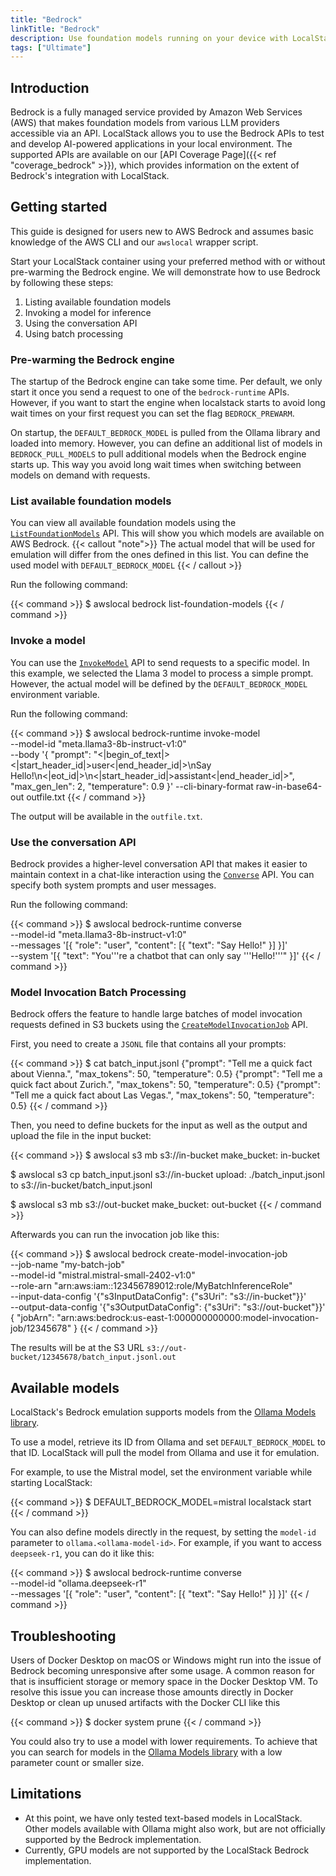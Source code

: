 ```yaml
---
title: "Bedrock"
linkTitle: "Bedrock"
description: Use foundation models running on your device with LocalStack!
tags: ["Ultimate"]
---
```


## Introduction

Bedrock is a fully managed service provided by Amazon Web Services (AWS) that makes foundation models from various LLM providers accessible via an API.
LocalStack allows you to use the Bedrock APIs to test and develop AI-powered applications in your local environment.
The supported APIs are available on our [API Coverage Page]({{< ref "coverage_bedrock" >}}), which provides information on the extent of Bedrock's integration with LocalStack.

## Getting started

This guide is designed for users new to AWS Bedrock and assumes basic knowledge of the AWS CLI and our `awslocal` wrapper script.

Start your LocalStack container using your preferred method with or without pre-warming the Bedrock engine.
We will demonstrate how to use Bedrock by following these steps:

1. Listing available foundation models
2. Invoking a model for inference
3. Using the conversation API
4. Using batch processing

### Pre-warming the Bedrock engine

The startup of the Bedrock engine can take some time.
Per default, we only start it once you send a request to one of the `bedrock-runtime` APIs.
However, if you want to start the engine when localstack starts to avoid long wait times on your first request you can set the flag `BEDROCK_PREWARM`.

On startup, the `DEFAULT_BEDROCK_MODEL` is pulled from the Ollama library and loaded into memory.
However, you can define an additional list of models in `BEDROCK_PULL_MODELS` to pull additional models when the Bedrock engine starts up.
This way you avoid long wait times when switching between models on demand with requests.

### List available foundation models

You can view all available foundation models using the [`ListFoundationModels`](https://docs.aws.amazon.com/bedrock/latest/APIReference/API_ListFoundationModels.html) API.
This will show you which models are available on AWS Bedrock.
{{< callout "note">}}
The actual model that will be used for emulation will differ from the ones defined in this list.
You can define the used model with `DEFAULT_BEDROCK_MODEL`
{{< / callout >}}

Run the following command:

{{< command >}}
$ awslocal bedrock list-foundation-models
{{< / command >}}

### Invoke a model

You can use the [`InvokeModel`](https://docs.aws.amazon.com/bedrock/latest/APIReference/API_runtime_InvokeModel.html) API to send requests to a specific model.
In this example, we selected the Llama 3 model to process a simple prompt.
However, the actual model will be defined by the `DEFAULT_BEDROCK_MODEL` environment variable.

Run the following command:

{{< command >}}
$ awslocal bedrock-runtime invoke-model \
    --model-id "meta.llama3-8b-instruct-v1:0" \
    --body '{
        "prompt": "<|begin_of_text|><|start_header_id|>user<|end_header_id|>\nSay Hello!\n<|eot_id|>\n<|start_header_id|>assistant<|end_header_id|>",
        "max_gen_len": 2,
        "temperature": 0.9
    }' --cli-binary-format raw-in-base64-out outfile.txt
{{< / command >}}

The output will be available in the `outfile.txt`.

### Use the conversation API

Bedrock provides a higher-level conversation API that makes it easier to maintain context in a chat-like interaction using the [`Converse`](https://docs.aws.amazon.com/bedrock/latest/APIReference/API_runtime_Converse.html) API.
You can specify both system prompts and user messages.

Run the following command:

{{< command >}}
$ awslocal bedrock-runtime converse \
    --model-id "meta.llama3-8b-instruct-v1:0" \
    --messages '[{
        "role": "user",
        "content": [{
            "text": "Say Hello!"
        }]
    }]' \
    --system '[{
        "text": "You'\''re a chatbot that can only say '\''Hello!'\''"
    }]'
{{< / command >}}

### Model Invocation Batch Processing

Bedrock offers the feature to handle large batches of model invocation requests defined in S3 buckets using the [`CreateModelInvocationJob`](https://docs.aws.amazon.com/bedrock/latest/APIReference/API_CreateModelInvocationJob.html) API.

First, you need to create a `JSONL` file that contains all your prompts:

{{< command >}}
$ cat batch_input.jsonl
{"prompt": "Tell me a quick fact about Vienna.", "max_tokens": 50, "temperature": 0.5}
{"prompt": "Tell me a quick fact about Zurich.", "max_tokens": 50, "temperature": 0.5}
{"prompt": "Tell me a quick fact about Las Vegas.", "max_tokens": 50, "temperature": 0.5}
{{< / command >}}

Then, you need to define buckets for the input as well as the output and upload the file in the input bucket:

{{< command >}}
$ awslocal s3 mb s3://in-bucket
make_bucket: in-bucket

$ awslocal s3 cp batch_input.jsonl s3://in-bucket
upload: ./batch_input.jsonl to s3://in-bucket/batch_input.jsonl

$ awslocal s3 mb s3://out-bucket
make_bucket: out-bucket
{{< / command >}}

Afterwards you can run the invocation job like this:

{{< command >}}
$ awslocal bedrock create-model-invocation-job \
  --job-name "my-batch-job" \
  --model-id "mistral.mistral-small-2402-v1:0" \
  --role-arn "arn:aws:iam::123456789012:role/MyBatchInferenceRole" \
  --input-data-config '{"s3InputDataConfig": {"s3Uri": "s3://in-bucket"}}' \
  --output-data-config '{"s3OutputDataConfig": {"s3Uri": "s3://out-bucket"}}'
{
    "jobArn": "arn:aws:bedrock:us-east-1:000000000000:model-invocation-job/12345678"
}
{{< / command >}}

The results will be at the S3 URL `s3://out-bucket/12345678/batch_input.jsonl.out`

## Available models

LocalStack's Bedrock emulation supports models from the [Ollama Models library](https://ollama.com/search).

To use a model, retrieve its ID from Ollama and set `DEFAULT_BEDROCK_MODEL` to that ID.
LocalStack will pull the model from Ollama and use it for emulation.

For example, to use the Mistral model, set the environment variable while starting LocalStack:

{{< command >}}
$ DEFAULT_BEDROCK_MODEL=mistral localstack start
{{< / command >}}

You can also define models directly in the request, by setting the `model-id` parameter to `ollama.<ollama-model-id>`.
For example, if you want to access `deepseek-r1`, you can do it like this:

{{< command >}}
$ awslocal bedrock-runtime converse \
    --model-id "ollama.deepseek-r1" \
    --messages '[{
        "role": "user",
        "content": [{
            "text": "Say Hello!"
        }]
    }]'
{{< / command >}}

## Troubleshooting

Users of Docker Desktop on macOS or Windows might run into the issue of Bedrock becoming unresponsive after some usage.
A common reason for that is insufficient storage or memory space in the Docker Desktop VM.
To resolve this issue you can increase those amounts directly in Docker Desktop or clean up unused artifacts with the Docker CLI like this

{{< command >}}
$ docker system prune
{{< / command >}}

You could also try to use a model with lower requirements.
To achieve that you can search for models in the [Ollama Models library](https://ollama.com/search) with a low parameter count or smaller size.

## Limitations

* At this point, we have only tested text-based models in LocalStack.
Other models available with Ollama might also work, but are not officially supported by the Bedrock implementation.
* Currently, GPU models are not supported by the LocalStack Bedrock implementation.
